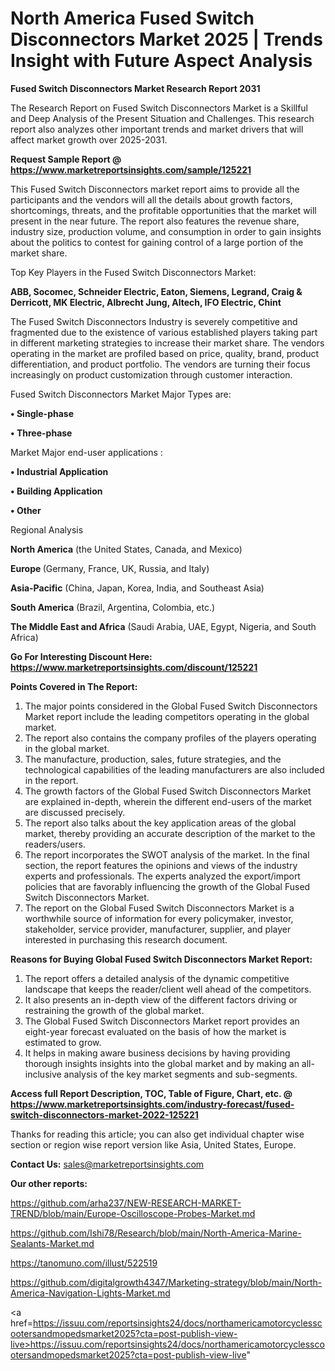 # North America Fused Switch Disconnectors Market 2025 | Trends Insight with Future Aspect Analysis

<strong>Fused Switch Disconnectors Market Research Report 2031</strong>

The Research Report on Fused Switch Disconnectors Market is a Skillful and Deep Analysis of the Present Situation and Challenges. This research report also analyzes other important trends and market drivers that will affect market growth over 2025-2031.

<strong>Request Sample Report @ <a href=https://www.marketreportsinsights.com/sample/125221>https://www.marketreportsinsights.com/sample/125221</a></strong>

This Fused Switch Disconnectors market report aims to provide all the participants and the vendors will all the details about growth factors, shortcomings, threats, and the profitable opportunities that the market will present in the near future. The report also features the revenue share, industry size, production volume, and consumption in order to gain insights about the politics to contest for gaining control of a large portion of the market share.

Top Key Players in the Fused Switch Disconnectors Market:

<strong>ABB, Socomec, Schneider Electric, Eaton, Siemens, Legrand, Craig & Derricott, MK Electric, Albrecht Jung, Altech, IFO Electric, Chint</strong>

The Fused Switch Disconnectors Industry is severely competitive and fragmented due to the existence of various established players taking part in different marketing strategies to increase their market share. The vendors operating in the market are profiled based on price, quality, brand, product differentiation, and product portfolio. The vendors are turning their focus increasingly on product customization through customer interaction.

Fused Switch Disconnectors Market Major Types are:

<strong>• Single-phase

• Three-phase</strong>

Market Major end-user applications :

<strong>• Industrial Application

• Building Application

• Other</strong>

Regional Analysis

</u><strong><b>North America</b></strong> (the United States, Canada, and Mexico)

<strong><b>Europe </b></strong>(Germany, France, UK, Russia, and Italy)

<strong><b>Asia-Pacific</b></strong> (China, Japan, Korea, India, and Southeast Asia)

<strong><b>South America</b></strong> (Brazil, Argentina, Colombia, etc.)

<strong><b>The Middle East and Africa</b></strong> (Saudi Arabia, UAE, Egypt, Nigeria, and South Africa)

<strong>Go For Interesting Discount Here: <a href=https://www.marketreportsinsights.com/discount/125221>https://www.marketreportsinsights.com/discount/125221</a></strong>

<strong>Points Covered in The Report:</strong>
<ol>
  <li>The major points considered in the Global Fused Switch Disconnectors Market report include the leading competitors operating in the global market.</li>
  <li>The report also contains the company profiles of the players operating in the global market.</li>
  <li>The manufacture, production, sales, future strategies, and the technological capabilities of the leading manufacturers are also included in the report.</li>
  <li>The growth factors of the Global Fused Switch Disconnectors Market are explained in-depth, wherein the different end-users of the market are discussed precisely.</li>
  <li>The report also talks about the key application areas of the global market, thereby providing an accurate description of the market to the readers/users.</li>
  <li>The report incorporates the SWOT analysis of the market. In the final section, the report features the opinions and views of the industry experts and professionals. The experts analyzed the export/import policies that are favorably influencing the growth of the Global Fused Switch Disconnectors Market.</li>
  <li>The report on the Global Fused Switch Disconnectors Market is a worthwhile source of information for every policymaker, investor, stakeholder, service provider, manufacturer, supplier, and player interested in purchasing this research document.</li>
</ol>
<strong>Reasons for Buying Global Fused Switch Disconnectors Market Report:</strong>

<ol>
  <li>The report offers a detailed analysis of the dynamic competitive landscape that keeps the reader/client well ahead of the competitors.</li>
  <li>It also presents an in-depth view of the different factors driving or restraining the growth of the global market.</li>
  <li>The Global Fused Switch Disconnectors Market report provides an eight-year forecast evaluated on the basis of how the market is estimated to grow.</li>
  <li>It helps in making aware business decisions by having providing thorough insights insights into the global market and by making an all-inclusive analysis of the key market segments and sub-segments.</li>
</ol>
<strong>Access full Report Description, TOC, Table of Figure, Chart, etc. @ <a href=https://www.marketreportsinsights.com/industry-forecast/fused-switch-disconnectors-market-2022-125221>https://www.marketreportsinsights.com/industry-forecast/fused-switch-disconnectors-market-2022-125221</a></strong>


Thanks for reading this article; you can also get individual chapter wise section or region wise report version like Asia, United States, Europe.

<strong>Contact Us:</strong>
sales@marketreportsinsights.com

<strong>Our other reports:</strong>

<a href=https://github.com/arha237/NEW-RESEARCH-MARKET-TREND/blob/main/Europe-Oscilloscope-Probes-Market.md>https://github.com/arha237/NEW-RESEARCH-MARKET-TREND/blob/main/Europe-Oscilloscope-Probes-Market.md</a>

<a href=https://github.com/Ishi78/Research/blob/main/North-America-Marine-Sealants-Market.md>https://github.com/Ishi78/Research/blob/main/North-America-Marine-Sealants-Market.md</a>

<a href=https://tanomuno.com/illust/522519>https://tanomuno.com/illust/522519</a>

<a href=https://github.com/digitalgrowth4347/Marketing-strategy/blob/main/North-America-Navigation-Lights-Market.md>https://github.com/digitalgrowth4347/Marketing-strategy/blob/main/North-America-Navigation-Lights-Market.md</a>

<a href=https://issuu.com/reportsinsights24/docs/northamericamotorcyclesscootersandmopedsmarket2025?cta=post-publish-view-live>https://issuu.com/reportsinsights24/docs/northamericamotorcyclesscootersandmopedsmarket2025?cta=post-publish-view-live</a>"

